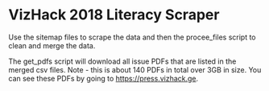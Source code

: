 # VizHack 2018 Literacy Scraper
Use the sitemap files to scrape the data and then the procee_files script to clean and merge the data.

The get_pdfs script will download all issue PDFs that are listed in the merged csv files. Note - this is about 140 PDFs in total over 3GB in size. You can see these PDFs by going to https://press.vizhack.ge.
